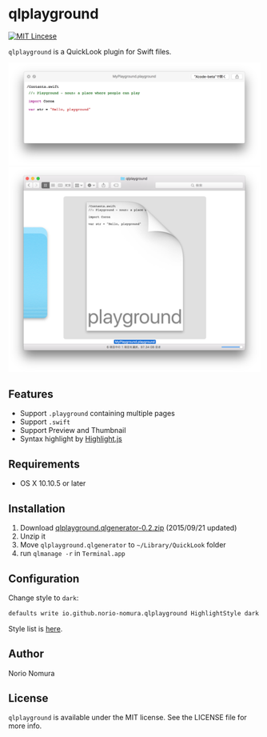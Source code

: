 # qlplayground
[![MIT Lincese](http://img.shields.io/badge/license-MIT-blue.svg?style=flat)](LICENSE)

`qlplayground` is a QuickLook plugin for Swift files.

![preview](img/preview.png)
![thumbnail](img/thumbnail.png)

## Features
- Support `.playground` containing multiple pages
- Support `.swift`
- Support Preview and Thumbnail
- Syntax highlight by [Highlight.js](https://github.com/isagalaev/highlight.js)

## Requirements
- OS X 10.10.5 or later

## Installation
1. Download [qlplayground.qlgenerator-0.2.zip](http://github.com/norio-nomura/qlplayground/releases/download/0.2/qlplayground.qlgenerator-0.2.zip) (2015/09/21 updated)
2. Unzip it
3. Move `qlplayground.qlgenerator` to `~/Library/QuickLook` folder
4. run `qlmanage -r` in `Terminal.app`

## Configuration
Change style to `dark`:
```sh
defaults write io.github.norio-nomura.qlplayground HighlightStyle dark
```

Style list is [here](http://github.com/norio-nomura/qlplayground/tree/master/qlplayground/highlight/styles/).

## Author

Norio Nomura

## License

`qlplayground` is available under the MIT license. See the LICENSE file for more info.
